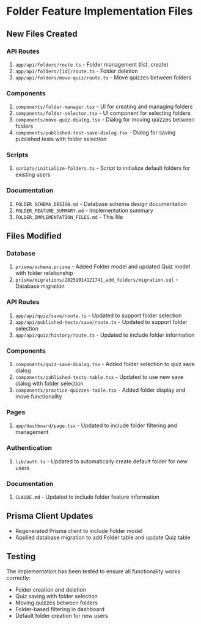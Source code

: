 # Folder Feature Implementation Files

## New Files Created

### API Routes
1. `app/api/folders/route.ts` - Folder management (list, create)
2. `app/api/folders/[id]/route.ts` - Folder deletion
3. `app/api/folders/move-quiz/route.ts` - Move quizzes between folders

### Components
1. `components/folder-manager.tsx` - UI for creating and managing folders
2. `components/folder-selector.tsx` - UI component for selecting folders
3. `components/move-quiz-dialog.tsx` - Dialog for moving quizzes between folders
4. `components/published-test-save-dialog.tsx` - Dialog for saving published tests with folder selection

### Scripts
1. `scripts/initialize-folders.ts` - Script to initialize default folders for existing users

### Documentation
1. `FOLDER_SCHEMA_DESIGN.md` - Database schema design documentation
2. `FOLDER_FEATURE_SUMMARY.md` - Implementation summary
3. `FOLDER_IMPLEMENTATION_FILES.md` - This file

## Files Modified

### Database
1. `prisma/schema.prisma` - Added Folder model and updated Quiz model with folder relationship
2. `prisma/migrations/20251014121741_add_folders/migration.sql` - Database migration

### API Routes
1. `app/api/quiz/save/route.ts` - Updated to support folder selection
2. `app/api/published-tests/save/route.ts` - Updated to support folder selection
3. `app/api/quiz/history/route.ts` - Updated to include folder information

### Components
1. `components/quiz-save-dialog.tsx` - Added folder selection to quiz save dialog
2. `components/published-tests-table.tsx` - Updated to use new save dialog with folder selection
3. `components/practice-quizzes-table.tsx` - Added folder display and move functionality

### Pages
1. `app/dashboard/page.tsx` - Updated to include folder filtering and management

### Authentication
1. `lib/auth.ts` - Updated to automatically create default folder for new users

### Documentation
1. `CLAUDE.md` - Updated to include folder feature information

## Prisma Client Updates
- Regenerated Prisma client to include Folder model
- Applied database migration to add Folder table and update Quiz table

## Testing
The implementation has been tested to ensure all functionality works correctly:
- Folder creation and deletion
- Quiz saving with folder selection
- Moving quizzes between folders
- Folder-based filtering in dashboard
- Default folder creation for new users